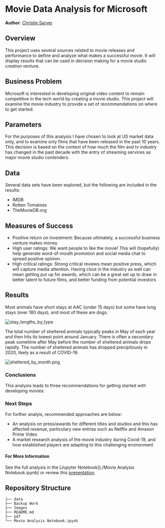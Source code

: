 # Movie Data Analysis for Microsoft

**Author**: [Christie Sarver](mailto:christie.sarver@gmail.com)

## Overview

This project uses several sources related to movie releases and performance to define and analyze what makes a successful movie. It will display results that can be used in decision making for a movie studio creation venture.

## Business Problem

Microsoft is interested in developing original video content to remain competitive in the tech world by creating a movie studio. This project will examine the movie industry to provide a set of recommendations on where to get started. 

## Parameters

For the purposes of this analysis I have chosen to look at US market data only, and to examine only films that have been released in the past 10 years. This decision is based on the context of how much the film and tv industry has changed in the past decade with the entry of streaming services as major movie studio contenders. 

## Data

Several data sets have been explored, but the following are included in the results:

* IMDB
* Rotten Tomatoes
* TheMovieDB.org

## Measures of Success

* Positive return on investment: Because ultimately, a successful business venture makes money.
* High user ratings: We want people to like the movie! This will (hopefully) help generate word-of-mouth promotion and social media chat to spread positive opinion.
* High critical ratings: Strong critical reviews mean positive press, which will capture media attention. Having clout in the industry as well can mean getting put up for awards, which can be a great set up to draw in better talent to future films, and better funding from potential investors




## Results

Most animals have short stays at AAC (under 15 days) but some have long stays (over 180 days), and most of these are dogs.

![stay_lengths_by_type](./Images/stay_lengths_by_type.png)

The total number of sheltered animals typically peaks in May of each year and then hits its lowest point around January. There is often a secondary peak sometime after May before the number of sheltered animals drops rapidly. The number of sheltered animals has dropped precipitously in 2020, likely as a result of COVID-19.

![sheltered_by_month.png](./Images/sheltered_by_month.png)


### Conclusions

This analysis leads to three recommendations for getting started with developing movies:

### Next Steps

For further analyis, recommended approaches are below:

* An analysis on press/awards for different titles and studios and this has affected revenue, particulary new entries such as Netflix and Amaxon Prime Video
* A market research analysis of the movie industry during Covid-19, and how established players are adapting to this challenging environment

#### For More Information

See the full analysis in the [Jupyter Notebook](./Movie Analysis Notebook.ipynb) or review this [presentation](./Animal_Shelter_Needs_Presentation.pdf).

## Repository Structure

```
├── data
├── Backup Work
├── Images
├── README.md
├── pdf
└── Movie Analysis Notebook.ipynb
```
